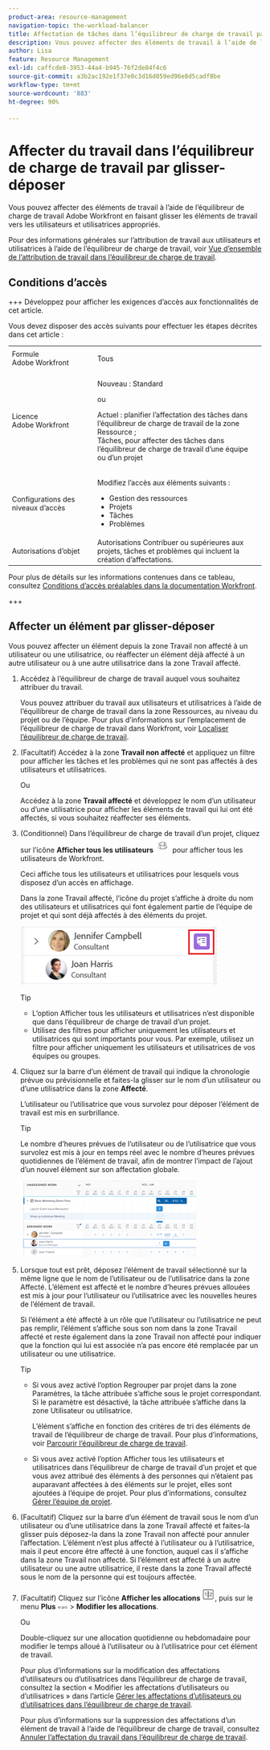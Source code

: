 ```yaml
---
product-area: resource-management
navigation-topic: the-workload-balancer
title: Affectation de tâches dans l’équilibreur de charge de travail par glisser-déposer
description: Vous pouvez affecter des éléments de travail à l’aide de l’équilibreur de charge de travail Adobe Workfront en faisant glisser les éléments de travail vers les utilisateurs et utilisatrices appropriés.
author: Lisa
feature: Resource Management
exl-id: caffcde8-3953-44a4-b945-76f2de84f4c6
source-git-commit: a3b2ac192e1f37e0c3d16d059ed96e8d5cadf8be
workflow-type: tm+mt
source-wordcount: '883'
ht-degree: 90%

---
```


# Affecter du travail dans l’équilibreur de charge de travail par glisser-déposer

Vous pouvez affecter des éléments de travail à l’aide de l’équilibreur de charge de travail Adobe Workfront en faisant glisser les éléments de travail vers les utilisateurs et utilisatrices appropriés.

Pour des informations générales sur l’attribution de travail aux utilisateurs et utilisatrices à l’aide de l’équilibreur de charge de travail, voir [Vue d’ensemble de l’attribution de travail dans l’équilibreur de charge de travail](../../resource-mgmt/workload-balancer/assign-work-in-workload-balancer.md).

## Conditions d’accès

+++ Développez pour afficher les exigences d’accès aux fonctionnalités de cet article.

Vous devez disposer des accès suivants pour effectuer les étapes décrites dans cet article :

<table style="table-layout:auto"> 
 <col> 
 <col> 
 <tbody> 
  <tr> 
   <td role="rowheader">Formule Adobe Workfront</td> 
   <td> <p>Tous </p> </td> 
  </tr> 
  <tr> 
   <td role="rowheader">Licence Adobe Workfront</td> 
   <td><p>Nouveau : Standard</p>
       <p>ou</p>
       <p>Actuel : planifier l’affectation des tâches dans l’équilibreur de charge de travail de la zone Ressource ; </br>
       Tâches, pour affecter des tâches dans l’équilibreur de charge de travail d’une équipe ou d’un projet</p></td>
  </tr>
  <tr> 
   <td role="rowheader">Configurations des niveaux d’accès</td> 
   <td> <p>Modifiez l’accès aux éléments suivants :</p> 
    <ul> 
     <li>Gestion des ressources</li> 
     <li>Projets</li> 
     <li>Tâches</li> 
     <li>Problèmes</li> 
    </ul>
   </td> 
  </tr> 
  <tr> 
   <td role="rowheader">Autorisations d’objet</td> 
   <td>Autorisations Contribuer ou supérieures aux projets, tâches et problèmes qui incluent la création d’affectations.</td> 
  </tr> 
 </tbody> 
</table>

Pour plus de détails sur les informations contenues dans ce tableau, consultez [Conditions d’accès préalables dans la documentation Workfront](/help/quicksilver/administration-and-setup/add-users/access-levels-and-object-permissions/access-level-requirements-in-documentation.md).

+++

## Affecter un élément par glisser-déposer

Vous pouvez affecter un élément depuis la zone Travail non affecté à un utilisateur ou une utilisatrice, ou réaffecter un élément déjà affecté à un autre utilisateur ou à une autre utilisatrice dans la zone Travail affecté.

1. Accédez à l’équilibreur de charge de travail auquel vous souhaitez attribuer du travail.

   Vous pouvez attribuer du travail aux utilisateurs et utilisatrices à l’aide de l’équilibreur de charge de travail dans la zone Ressources, au niveau du projet ou de l’équipe. Pour plus d’informations sur l’emplacement de l’équilibreur de charge de travail dans Workfront, voir [Localiser l’équilibreur de charge de travail](../../resource-mgmt/workload-balancer/locate-workload-balancer.md).

1. (Facultatif) Accédez à la zone **Travail non affecté** et appliquez un filtre pour afficher les tâches et les problèmes qui ne sont pas affectés à des utilisateurs et utilisatrices.

   Ou

   Accédez à la zone **Travail affecté** et développez le nom d’un utilisateur ou d’une utilisatrice pour afficher les éléments de travail qui lui ont été affectés, si vous souhaitez réaffecter ses éléments.

1. (Conditionnel) Dans l’équilibreur de charge de travail d’un projet, cliquez sur l’icône **Afficher tous les utilisateurs** ![Afficher tous les utilisateurs](assets/show-all-users-icon-project-workload-balancer.png) pour afficher tous les utilisateurs de Workfront.

   Ceci affiche tous les utilisateurs et utilisatrices pour lesquels vous disposez d’un accès en affichage.

   Dans la zone Travail affecté, l’icône du projet s’affiche à droite du nom des utilisateurs et utilisatrices qui font également partie de l’équipe de projet et qui sont déjà affectés à des éléments du projet.

   ![Utilisateur du projet](assets/user-on-the-project-indicator-highlighted-project-workload-balancer.png)


   >[!TIP]
   >
   >* L’option Afficher tous les utilisateurs et utilisatrices n’est disponible que dans l’équilibreur de charge de travail d’un projet.
   >* Utilisez des filtres pour afficher uniquement les utilisateurs et utilisatrices qui sont importants pour vous. Par exemple, utilisez un filtre pour afficher uniquement les utilisateurs et utilisatrices de vos équipes ou groupes.



1. Cliquez sur la barre d’un élément de travail qui indique la chronologie prévue ou prévisionnelle et faites-la glisser sur le nom d’un utilisateur ou d’une utilisatrice dans la zone **Affecté**.

   L’utilisateur ou l’utilisatrice que vous survolez pour déposer l’élément de travail est mis en surbrillance.

   >[!TIP]
   >
   >Le nombre d’heures prévues de l’utilisateur ou de l’utilisatrice que vous survolez est mis à jour en temps réel avec le nombre d’heures prévues quotidiennes de l’élément de travail, afin de montrer l’impact de l’ajout d’un nouvel élément sur son affectation globale.

   ![Déposer l&#39;élément à affecter](assets/drag-drop-item-from-unassigned-to-assigned-wb-nwe-350x152.png)

1. Lorsque tout est prêt, déposez l’élément de travail sélectionné sur la même ligne que le nom de l’utilisateur ou de l’utilisatrice dans la zone Affecté. L’élément est affecté et le nombre d’heures prévues allouées est mis à jour pour l’utilisateur ou l’utilisatrice avec les nouvelles heures de l’élément de travail.

   Si l’élément a été affecté à un rôle que l’utilisateur ou l’utilisatrice ne peut pas remplir, l’élément s’affiche sous son nom dans la zone Travail affecté et reste également dans la zone Travail non affecté pour indiquer que la fonction qui lui est associée n’a pas encore été remplacée par un utilisateur ou une utilisatrice.

   >[!TIP]
   >
   >* Si vous avez activé l’option Regrouper par projet dans la zone Paramètres, la tâche attribuée s’affiche sous le projet correspondant. Si le paramètre est désactivé, la tâche attribuée s’affiche dans la zone Utilisateur ou utilisatrice.
   >
   >
   >     L’élément s’affiche en fonction des critères de tri des éléments de travail de l’équilibreur de charge de travail. Pour plus d’informations, voir [Parcourir l’équilibreur de charge de travail](../../resource-mgmt/workload-balancer/navigate-the-workload-balancer.md).
   >
   >
   >* Si vous avez activé l’option Afficher tous les utilisateurs et utilisatrices dans l’équilibreur de charge de travail d’un projet et que vous avez attribué des éléments à des personnes qui n’étaient pas auparavant affectées à des éléments sur le projet, elles sont ajoutées à l’équipe de projet. Pour plus d’informations, consultez [Gérer l’équipe de projet](../../manage-work/projects/planning-a-project/manage-project-team.md).


1. (Facultatif) Cliquez sur la barre d’un élément de travail sous le nom d’un utilisateur ou d’une utilisatrice dans la zone Travail affecté et faites-la glisser puis déposez-la dans la zone Travail non affecté pour annuler l’affectation. L’élément n’est plus affecté à l’utilisateur ou à l’utilisatrice, mais il peut encore être affecté à une fonction, auquel cas il s’affiche dans la zone Travail non affecté. Si l’élément est affecté à un autre utilisateur ou une autre utilisatrice, il reste dans la zone Travail affecté sous le nom de la personne qui est toujours affectée.
1. (Facultatif) Cliquez sur l’icône **Afficher les allocations** ![Afficher l’icône d’allocations](assets/show-allocations-icon-small.png), puis sur le menu **Plus** ![Plus](assets/qs-more-menu.png) > **Modifier les allocations**.

   <!--
   (make sure these are still called this, and that the icon has not changed)
   -->
   Ou

   Double-cliquez sur une allocation quotidienne ou hebdomadaire pour modifier le temps alloué à l’utilisateur ou à l’utilisatrice pour cet élément de travail.

   Pour plus d’informations sur la modification des affectations d’utilisateurs ou d’utilisatrices dans l’équilibreur de charge de travail, consultez la section « Modifier les affectations d’utilisateurs ou d’utilisatrices » dans l’article [Gérer les affectations d’utilisateurs ou d’utilisatrices dans l’équilibreur de charge de travail](../../resource-mgmt/workload-balancer/manage-user-allocations-workload-balancer.md).

   Pour plus d’informations sur la suppression des affectations d’un élément de travail à l’aide de l’équilibreur de charge de travail, consultez [Annuler l’affectation du travail dans l’équilibreur de charge de travail](../../resource-mgmt/workload-balancer/unassign-work-in-workload-balancer.md).

